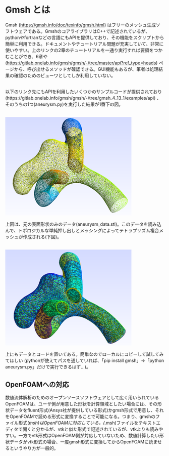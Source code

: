 # Gmsh とは
Gmsh (https://gmsh.info/doc/texinfo/gmsh.html) はフリーのメッシュ生成ソフトウェアである。GmshのコアライブラリはC++で記述されているが、pythonやfortranなどの言語にもAPIを提供しており、その機能をスクリプトから簡単に利用できる。ドキュメントやチュートリアル問題が充実していて、非常に使いやすい。上のリンクの2章のチュートリアルを一通り実行すれば要領をつかむことができ、6章や (https://gitlab.onelab.info/gmsh/gmsh/-/tree/master/api?ref_type=heads) ページから、呼び出せるメソッドが確認できる。GUI機能もあるが、筆者は処理結果の確認のためのビューワとしてしか利用していない。
<br>

<br>
以下のリンク先にもAPIを利用したいくつかのサンプルコードが提供されており (https://gitlab.onelab.info/gmsh/gmsh/-/tree/gmsh_4_13_1/examples/api) 、そのうちの1つ(aneurysm.py)を実行した結果が1番下の図。

<br>
<br>
<p align="left">
  <img src="https://github.com/tailup7/howtoVM/blob/main/pictures/aneurysm_stl.png" alt="meshing" width="400"/>
</p>
上図は、元の表面形状のみのデータ(aneurysm_data.stl)。このデータを読み込んで、トポロジカルな単純押し出しとメッシングによってテトラプリズム複合メッシュが作成される(下図)。
<br>
<br>
<p align="left">
  <img src="https://github.com/tailup7/howtoVM/blob/main/pictures/aneurysm_msh.png" alt="meshing" width="400"/>
</p>

上にもデータとコードを置いてある。簡単なのでローカルにコピーして試してみてほしい (pythonが使えてパスを通していれば、「pip install gmsh」→「python aneurysm.py」だけで実行できるはず...)。


## OpenFOAMへの対応
数値流体解析のためのオープンソースソフトウェアとして広く用いられているOpenFOAMは、ユーザ側が用意した形状を計算領域としたい場合には、その形状データをfluent形式(Ansys社が提供している形式)かgmsh形式で用意し、それをOpenFOAMで読める形式に変換することで可能になる。つまり、gmshのファイル形式(*msh)はOpenFOAMに対応している。(*.msh)ファイルをテキストエディタで開くと分かるが、vtkと似た形式で記述されているが、vtkよりも読みやすい。一方でvtk形式はOpenFOAM側が対応していないため、数値計算したい形状データがvtk形式の場合、一度gmsh形式に変換してからOpenFOAMに読ませるというやり方が一般的。
